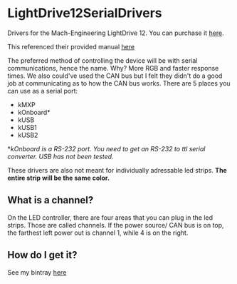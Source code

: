 # LightDrive12SerialDrivers
Drivers for the Mach-Engineering LightDrive 12.
You can purchase it [here](https://www.andymark.com/products/lightdrive-12-led-controller?via=Z2lkOi8vYW5keW1hcmsvV29ya2FyZWE6OkNhdGFsb2c6OkNhdGVnb3J5LzViYjYxOTUzYmM2ZjZkNmRlMWU2YTA5Zg).

This referenced their provided manual [here](https://mach-engineering.com/products/LDRV-12/UserGuide.pdf)

The preferred method of controlling the device will be with serial communications, hence the name. Why? More RGB and faster response times.
We also could've used the CAN bus but I felt they didn't do a good job at communicating as to how the CAN bus works.
There are 5 places you can use as a serial port:
- kMXP 
- kOnboard*
- kUSB 
- kUSB1 
- kUSB2

**kOnboard is a RS-232 port. You need to get an RS-232 to ttl serial converter. USB has not been tested.*

These drivers are also not meant for individually adressable led strips. **The entire strip will be the same color.**

## What is a channel?
On the LED controller, there are four areas that you can plug in the led strips. Those are called channels. If the power source/ CAN bus is on top, the farthest left power out is channel 1, while 4 is on the right.

## How do I get it?
See my bintray [here](https://bintray.com/bak3dnet/robotics/led-controller)
